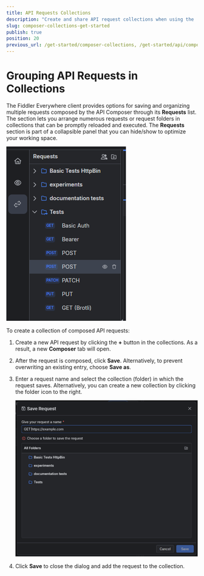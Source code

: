 ```yaml
---
title: API Requests Collections
description: "Create and share API request collections when using the 'Composer' in Fiddler Everywhere proxy tool."
slug: composer-collections-get-started
publish: true
position: 20
previous_url: /get-started/composer-collections, /get-started/api/composer-collections, /api/composer-collections, /user-guide/requests-list
---
```


# Grouping API Requests in Collections

The Fiddler Everywhere client provides options for saving and organizing multiple requests composed by the API Composer through its **Requests** list. The section lets you arrange numerous requests or request folders in collections that can be promptly reloaded and executed. The **Requests** section is part of a collapsible panel that you can hide/show to optimize your working space.

![Requests lists](../images/requests/requests-list-all.png)

To create a collection of composed API requests:

1. Create a new API request by clicking the **+** button in the collections. As a result, a new **Composer** tab will open.

1. After the request is composed, click **Save**. Alternatively, to prevent overwriting an existing entry, choose **Save as**.

1. Enter a request name and select the collection (folder) in which the request saves. Alternatively, you can create a new collection by clicking the folder icon to the right.

    ![Requests lists](../images/requests/requests-enter-name-and-folder.png)

1. Click **Save** to close the dialog and add the request to the collection.


